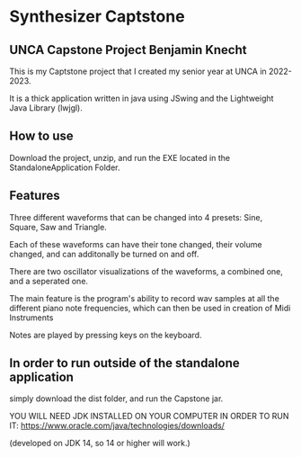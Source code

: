 # Synthesizer Captstone
## UNCA Capstone Project Benjamin Knecht

This is my Captstone project that I created my senior year at UNCA in 2022-2023.

It is a thick application written in java using JSwing and the Lightweight Java Library (lwjgl).

## How to use
Download the project, unzip, and run the EXE located in the StandaloneApplication Folder.

## Features
Three different waveforms that can be changed into 4 presets: Sine, Square, Saw and Triangle.

Each of these waveforms can have their tone changed, their volume changed, and can additonally be turned on and off.

There are two oscillator visualizations of the waveforms, a combined one, and a seperated one.

The main feature is the program's ability to record wav samples at all the different piano note frequencies, which can then be used in creation of Midi Instruments

Notes are played by pressing keys on the keyboard.

## In order to run outside of the standalone application
simply download the dist folder, and run the Capstone jar.

YOU WILL NEED JDK INSTALLED ON YOUR COMPUTER IN ORDER TO RUN IT: https://www.oracle.com/java/technologies/downloads/

(developed on JDK 14, so 14 or higher will work.)
